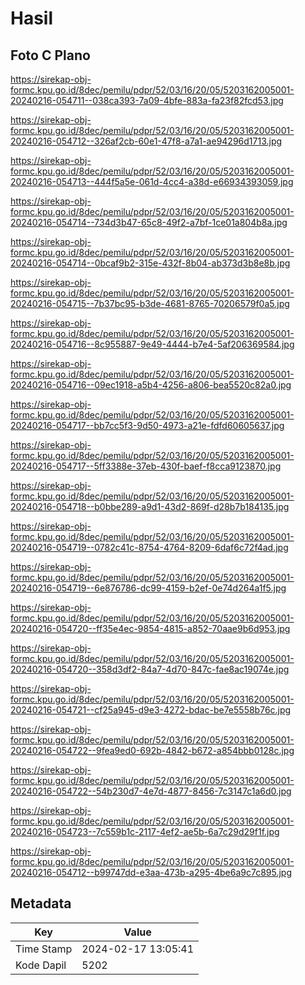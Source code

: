# Hasil

## Foto C Plano

https://sirekap-obj-formc.kpu.go.id/8dec/pemilu/pdpr/52/03/16/20/05/5203162005001-20240216-054711--038ca393-7a09-4bfe-883a-fa23f82fcd53.jpg

https://sirekap-obj-formc.kpu.go.id/8dec/pemilu/pdpr/52/03/16/20/05/5203162005001-20240216-054712--326af2cb-60e1-47f8-a7a1-ae94296d1713.jpg

https://sirekap-obj-formc.kpu.go.id/8dec/pemilu/pdpr/52/03/16/20/05/5203162005001-20240216-054713--444f5a5e-061d-4cc4-a38d-e66934393059.jpg

https://sirekap-obj-formc.kpu.go.id/8dec/pemilu/pdpr/52/03/16/20/05/5203162005001-20240216-054714--734d3b47-65c8-49f2-a7bf-1ce01a804b8a.jpg

https://sirekap-obj-formc.kpu.go.id/8dec/pemilu/pdpr/52/03/16/20/05/5203162005001-20240216-054714--0bcaf9b2-315e-432f-8b04-ab373d3b8e8b.jpg

https://sirekap-obj-formc.kpu.go.id/8dec/pemilu/pdpr/52/03/16/20/05/5203162005001-20240216-054715--7b37bc95-b3de-4681-8765-70206579f0a5.jpg

https://sirekap-obj-formc.kpu.go.id/8dec/pemilu/pdpr/52/03/16/20/05/5203162005001-20240216-054716--8c955887-9e49-4444-b7e4-5af206369584.jpg

https://sirekap-obj-formc.kpu.go.id/8dec/pemilu/pdpr/52/03/16/20/05/5203162005001-20240216-054716--09ec1918-a5b4-4256-a806-bea5520c82a0.jpg

https://sirekap-obj-formc.kpu.go.id/8dec/pemilu/pdpr/52/03/16/20/05/5203162005001-20240216-054717--bb7cc5f3-9d50-4973-a21e-fdfd60605637.jpg

https://sirekap-obj-formc.kpu.go.id/8dec/pemilu/pdpr/52/03/16/20/05/5203162005001-20240216-054717--5ff3388e-37eb-430f-baef-f8cca9123870.jpg

https://sirekap-obj-formc.kpu.go.id/8dec/pemilu/pdpr/52/03/16/20/05/5203162005001-20240216-054718--b0bbe289-a9d1-43d2-869f-d28b7b184135.jpg

https://sirekap-obj-formc.kpu.go.id/8dec/pemilu/pdpr/52/03/16/20/05/5203162005001-20240216-054719--0782c41c-8754-4764-8209-6daf6c72f4ad.jpg

https://sirekap-obj-formc.kpu.go.id/8dec/pemilu/pdpr/52/03/16/20/05/5203162005001-20240216-054719--6e876786-dc99-4159-b2ef-0e74d264a1f5.jpg

https://sirekap-obj-formc.kpu.go.id/8dec/pemilu/pdpr/52/03/16/20/05/5203162005001-20240216-054720--ff35e4ec-9854-4815-a852-70aae9b6d953.jpg

https://sirekap-obj-formc.kpu.go.id/8dec/pemilu/pdpr/52/03/16/20/05/5203162005001-20240216-054720--358d3df2-84a7-4d70-847c-fae8ac19074e.jpg

https://sirekap-obj-formc.kpu.go.id/8dec/pemilu/pdpr/52/03/16/20/05/5203162005001-20240216-054721--cf25a945-d9e3-4272-bdac-be7e5558b76c.jpg

https://sirekap-obj-formc.kpu.go.id/8dec/pemilu/pdpr/52/03/16/20/05/5203162005001-20240216-054722--9fea9ed0-692b-4842-b672-a854bbb0128c.jpg

https://sirekap-obj-formc.kpu.go.id/8dec/pemilu/pdpr/52/03/16/20/05/5203162005001-20240216-054722--54b230d7-4e7d-4877-8456-7c3147c1a6d0.jpg

https://sirekap-obj-formc.kpu.go.id/8dec/pemilu/pdpr/52/03/16/20/05/5203162005001-20240216-054723--7c559b1c-2117-4ef2-ae5b-6a7c29d29f1f.jpg

https://sirekap-obj-formc.kpu.go.id/8dec/pemilu/pdpr/52/03/16/20/05/5203162005001-20240216-054712--b99747dd-e3aa-473b-a295-4be6a9c7c895.jpg


## Metadata

| Key        | Value               |
| ---------- | ------------------- |
| Time Stamp | 2024-02-17 13:05:41 |
| Kode Dapil | 5202                |



